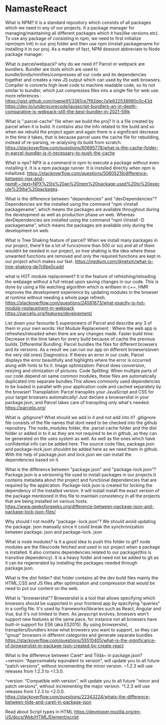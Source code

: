 # NamasteReact
What is NPM?
It is a standard repository which consists of all packages which we need in any of our projects. It a package manager for managing/maintaining all different packages which it has(like versions etc). To use any package of consisting in npm, we need to first initialize npm(npm init) in our proj folder and then use npm i/install packagename for installing it in our proj. As a matter of fact, NPM doesnot abbreviate to Node package manager.

What is parcel/webpack? why do we need it?
Parcel or webpack are bundlers. Bundler are tools which are used to bundle/binds/minifies/compresses all our code and its dependencies together and creates a new JS output which can used by the web browsers. Compiler is converts high level code to machine readable code, so its not similar to bundler, which just compresses files into a single file for web use. 
more references : https://gist.github.com/joepie91/3381ce7f92dec7a1e622538980c0c43d
https://dev.to/underscorecode/javascript-bundlers-an-in-depth-comparative-is-webpack-still-the-best-bundler-in-2021-59jk

What is ".parcel-cache" file when we build the proj?
It is a file created by parcel when it is build. It contains also the info related to the build and so when we rebuild the project again and again there is a significant decrease in the time it takes, that is because parcel uses the cache file for rebuilding, instead of re-parsing, re-analysing its build from scratch.
https://stackoverflow.com/questions/60695778/what-is-the-cache-folder-in-parcel-bundler-is-it-necessary-to-push-the-cache

What is npx?
NPX is a command in npm to execute a package without even installing it. It is a npm package runner. It is instslled directly when npm is initailized.
https://stackoverflow.com/questions/50605219/difference-between-npx-and-npm#:~:text=NPX%20is%20an%20npm%20package,used%20to%20execute%20the%20packages.

What is the difference between "dependencies" and "devDependencies"?
Dependencies are the installed using the command "npm i/install packagename", which means the packages are available throughout during the development as well as production phase on web. Whereas devDependencies are installed using the command "npm i/install -D packagename", which means the packages are available only during the development on web.

What is Tree Shaking feature of parcel?
When we install many packages in our project, there'll be a lot of funcs(more than 500 or so) and all of them wouldnt be needed in our project, so tree shaking is the idea where these unwanted functions are removed and only the required functions are kept in our project which makes our fast.
https://medium.com/@netxm/what-is-tree-shaking-de7c6be5cadd

what is HOT module replacement?
It is the feature of refreshing/reloading the webpage without a full reload upon saving changes in our code. This is done by using a file watching algorithm which is writteen in c++. HMR improves the development experience by updating modules in the browser at runtime without needing a whole page refresh.
https://stackoverflow.com/questions/24581873/what-exactly-is-hot-module-replacement-in-webpack
https://parceljs.org/features/development/

List down your favourite 5 superpowers of Parcel and describe any 3 of them in your own words:
Hot Module Replacement : Where the web app is refreshes/reloaded when there are any changes made.
Faster build time: Decrease in the time taken for every build because of cache the previous builds.
Differential Bundling: Parcel bundles the files for different browsers and its versions. As a result we can run our app on different browsers(even the very old ones)
Diagnostics: If theres an error in our code, Parcel displays the error beautifully and highlights where the error is occurred along with hints to fix it.
Image optimization: Parcel does conversion, resizing and otimization of pictures.
Code Splitting: When multiple parts of our code depend on same common modules, these files are automatically duplicated into separate bundles.This allows commonly used dependencies to be loaded in parallel with your application code and cached separately by the browser!
Transpilation: Parcel transpiles your JavaScript and CSS for your target browsers automatically! Just declare a browserslist in your package.json, and Parcel takes care of transpiling only what's needed.
https://parceljs.org/

What is .gitignore? What should we add in it and not add into it?
.gitignore file consists of the file names that dont need to be checked into the github repository. The node_modules folder, the .parcel cache folder and the dist folder or added in to it as they are not required to be in github, as they can be generated on the uses system as well. As well as the ones which have confidential info can be added here. The source code files, package.json and package-lock.json shouldnt be added here as we need them in github. With the help of package.json and lock.json we can install the dependencies based on it.

What is the difference  between "package.json" and "package-lock.json"?
Package.json is a versioning file used to install packages in our projects.It contains metadata about the project and functional dependencies that are required by the application.
Package-lock.json is created for locking the dependency of the installed version. It will install install the exact version of the package mentioned in this file to maintain consistency in all the projects that are being installed on various hosts.
https://www.geeksforgeeks.org/difference-between-package-json-and-package-lock-json-files/

Why should I not modify "package -lock.json"?
We should avoid updating the package. json manually since it could break the synchronization between package. json and package-lock. json

What is node modules? Is it a good idea to push this folder to git?
node modules are the files/code fetched and used in our project when a package is installed. It also contains dependencies related to our package(this is transitive dependency). It is a heavy folder and need not be added to git as it can be regenerated by installing the packages needed through package.json.

What is the dist folder?
dist folder contains all the dev build files mainly the HTML,CSS and JS files after optimization and compression that would be need to put our content on the web.

What is "browserslist"?
Browserslist is a tool that allows specifying which browsers should be supported in your frontend app by specifying "queries" in a config file. It's used by frameworks/libraries such as React, Angular and Vue, but it's not limited to them.
As javascript evolves, browsers won't support new features at the same pace, for instance not all browsers have built-in support for ES6 (aka ES2015). By using browserslist, transpilers/bundlers know what browsers you want to support, so they can "group" browsers in different categories and generate separate bundles
https://stackoverflow.com/questions/55510405/what-is-the-significance-of-browserslist-in-package-json-created-by-create-react

What is the difference between Caret^ and Tilda~ in package.json?
~version: “Approximately equivalent to version”, will update you to all future "patch versions", without incrementing the minor version. ~1.2.3 will use releases from 1.2.3 to <1.3.0.

^version: “Compatible with version”, will update you to all future "minor and patch versions", without incrementing the major version. ^1.2.3 will use releases from 1.2.3 to <2.0.0.
https://stackoverflow.com/questions/22343224/whats-the-difference-between-tilde-and-caret-in-package-json

Read about Script types in HTML
https://developer.mozilla.org/en-US/docs/Web/HTML/Element/script

